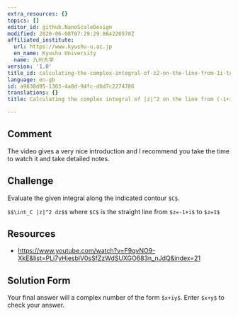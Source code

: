```yaml
---
extra_resources: {}
topics: []
editor_id: github.NanoScaleDesign
modified: 2020-06-08T07:29:29.864220578Z
affiliated_institute:
  url: https://www.kyushu-u.ac.jp
  en_name: Kyushu University
  name: 九州大学
version: '1.0'
title_id: calculating-the-complex-integral-of-z2-on-the-line-from-1i-to-1
language: en-gb
id: a9638d95-1303-4a8d-94fc-d6d7c2274786
translations: {}
title: Calculating the complex integral of |z|^2 on the line from (-1+i) to (1)

---
```


## Comment
The video gives a very nice introduction and I recommend you take the time to watch it and take detailed notes.

## Challenge
Evaluate the given integral along the indicated contour `$C$`.

`$$\int_C |z|^2 dz$$` where `$C$` is the straight line from `$z=-1+i$` to `$z=1$`

## Resources
- https://www.youtube.com/watch?v=F9qvNO9-XkE&list=PLi7yHjesblV0sSfZzWdSUXGO683n_nJdQ&index=21

## Solution Form
Your final answer will a complex number of the form `$x+iy$`. Enter `$x+y$` to check your answer.